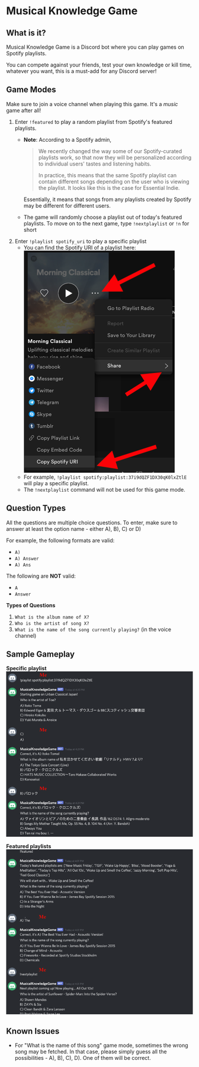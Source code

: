 # Musical Knowledge Game
## What is it?
Musical Knowledge Game is a Discord bot where you can play games on Spotify playlists. 

You can compete against your friends, test your own knowledge or kill time, whatever you want, this is a must-add for any Discord server!

## Game Modes
Make sure to join a voice channel when playing this game. It's a *music* game after all!
1. Enter `!featured` to play a random playlist from Spotify's featured playlists.
    * **Note**: According to a Spotify admin, 
      > We recently changed the way some of our Spotify-curated playlists work, so that now they will be personalized according to individual users' tastes and listening habits.
      >
      > In practice, this means that the same Spotify playlist can contain different songs depending on the user who is viewing the playlist. It looks like this is the case for Essential Indie.
  
      Essentially, it means that songs from any playlists created by Spotify may be different for different users.
    * The game will randomly choose a playlist out of today's featured playlists. To move on to the next game, type `!nextplaylist` or `!n` for short
1. Enter `!playlist spotify_uri` to play a specific playlist
    * You can find the Spotify URI of a playlist here:
    ![Copy Spotify URI diagram](images/copy_spotify_uri.png)
    * For example, `!playlist spotify:playlist:37i9dQZF1DX30qK0lxZtlE` will play a specific playlist.
    * The `!nextplaylist` command will not be used for this game mode.

## Question Types
All the questions are multiple choice questions. To enter, make sure to answer at least the option name - either A), B), C) or D)

For example, the following formats are valid:
  * `A)`
  * `A) Answer`
  * `A) Ans`

The following are **NOT** valid:
  * `A`
  * `Answer`
  
**Types of Questions**
1.  `What is the album name of X?` 
2.  `Who is the artist of song X?`
3.  `What is the name of the song currently playing?` (in the voice channel)

## Sample Gameplay
**Specific playlist**
![Gameplay1](images/sample_gameplay.png)

**Featured playlists**
![Gameplay2](images/sample_gameplay2.png)

## Known Issues
  * For "What is the name of this song" game mode, sometimes the wrong song may be fetched. In that case, please simply 
  guess all the possibilities - A), B), C), D). One of them will be correct.